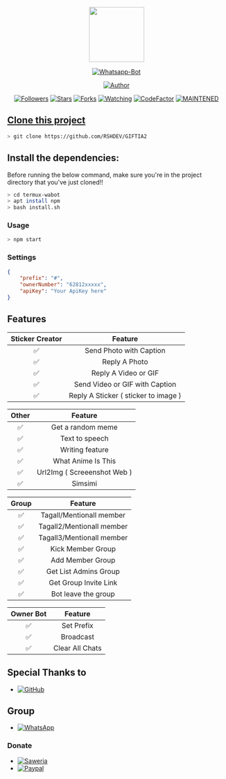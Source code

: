 <p align="center">
<img src="https://pa1.narvii.com/6770/9e83e3068f7c23c11affba50c0efae2e7ab41168_hq.gif" width="127" height="127"/>
</p>
<p align="center">
<a href="#"><img title="Whatsapp-Bot" src="https://img.shields.io/badge/Termux Whatsapp Bot-green?colorA=%23ff0000&colorB=%23017e40&style=for-the-badge"></a>
</p>
<p align="center">
<a href="https://github.com/RSHDEV"><img title="Author" src="https://img.shields.io/badge/Author-RSHDEV-red.svg?style=for-the-badge&logo=github"></a>
</p>
<p align="center">
<a href="https://github.com/RSHDEV/followers"><img title="Followers" src="https://img.shields.io/github/followers/RSHDEV?color=blue&style=flat-square"></a>
<a href="https://github.com/RSHDEV/GIFTIA2/stargazers/"><img title="Stars" src="https://img.shields.io/github/stars/RSHDEV/GIFTIA2?color=red&style=flat-square"></a>
<a href="https://github.com/RSHDEV/GIFTIA2/network/members"><img title="Forks" src="https://img.shields.io/github/forks/RSHDEV/GIFTIA2?color=red&style=flat-square"></a>
<a href="https://github.com/RSHDEV/GIFTIA2/watchers"><img title="Watching" src="https://img.shields.io/github/watchers/RSHDEV/GIFTIA2?label=Watchers&color=blue&style=flat-square"></a>
<a href="https://www.codefactor.io/repository/github/RSHDEV/GIFTIA2"><img src="https://www.codefactor.io/repository/github/RSHDEV/GIFTIA2/badge" alt="CodeFactor" /></a>
<a href="#"><img title="MAINTENED" src="https://img.shields.io/badge/MAINTENED-YES-blue.svg"</a>
</p>

## Clone this project

```bash
> git clone https://github.com/RSHDEV/GIFTIA2
```

## Install the dependencies:
Before running the below command, make sure you're in the project directory that
you've just cloned!!

```bash
> cd termux-wabot
> apt install npm
> bash install.sh
```

### Usage
```bash
> npm start
```

### Settings
```json
{
	"prefix": "#",
	"ownerNumber": "62812xxxxx",
	"apiKey": "Your ApiKey here"
}
```

## Features

| Sticker Creator |                Feature           |
| :-----------: | :--------------------------------: |
|       ✅       | Send Photo with Caption          |
|       ✅       | Reply A Photo                    |
|       ✅       | Reply A Video or GIF             |
|       ✅       | Send Video or GIF with Caption   |
|       ✅       | Reply A Sticker ( sticker to image ) |

| Other  |                     Feature                     |
| :------------: | :---------------------------------------------: |
|       ✅        |   Get a random meme             |
|       ✅        |   Text to speech                |
|       ✅        |   Writing feature 				|
|       ✅        |   What Anime Is This 			|
|       ✅        |   Url2Img ( Screeenshot Web )   |
|       ✅        |   Simsimi		                |

| Group  |                     Feature               |
| :-----------: | :--------------------------------: |
|       ✅        |   Tagall/Mentionall member       |
|       ✅        |   Tagall2/Mentionall member       |
|       ✅        |   Tagall3/Mentionall member       |
|       ✅        |   Kick Member Group	             |
|       ✅        |   Add Member Group	             |
|       ✅        |   Get List Admins Group          |
|       ✅        |   Get Group Invite Link          |
|       ✅        |   Bot leave the group            |

| Owner Bot  |                     Feature           |
| :-----------: | :--------------------------------: |
|       ✅        |   Set Prefix                     |
|       ✅        |   Broadcast                      |
|       ✅        |   Clear All Chats                |

## Special Thanks to
* <a href="https://github.com/adiwajshing/Baileys"><img alt="GitHub" src="https://img.shields.io/badge/adiwajshing/Baileys%20-%23121011.svg?&style=for-the-badge&logo=github&logoColor=white"/></a>

## Group
* <a href="https://chat.whatsapp.com/KLfjq8AK4Jz62Pqfz5sv0v"><img alt="WhatsApp" src="https://img.shields.io/badge/WhatsApp%20Group-25D366?style=for-the-badge&logo=whatsapp&logoColor=white"/></a>

### Donate
* <a href="https://saweria.co/donate/mhankbarbar"><img alt="Saweria" src="https://img.shields.io/badge/Saweria-F16061?style=for-the-badge&logo=ko-fi&logoColor=white" /></a>
* <a href="https://paypal.me/mhankbarbar"><img alt="Paypal" src="https://img.shields.io/badge/PayPal-00457C?style=for-the-badge&logo=paypal&logoColor=white" /></a>

